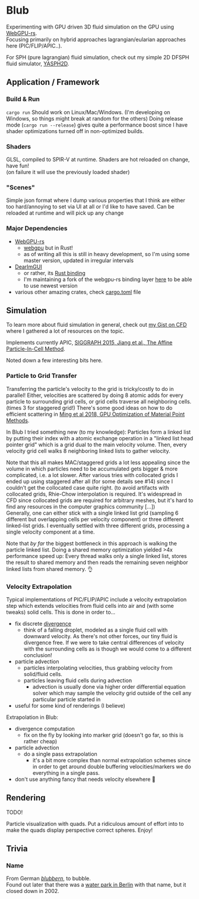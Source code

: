 # Blub

Experimenting with GPU driven 3D fluid simulation on the GPU using [WebGPU-rs](https://github.com/gfx-rs/wgpu-rs).  
Focusing primarily on hybrid approaches lagrangian/eularian approaches here (PIC/FLIP/APIC..).

For SPH (pure lagrangian) fluid simulation, check out my simple 2D DFSPH fluid simulator, [YASPH2D](https://github.com/Wumpf/yasph2d).

## Application / Framework

### Build & Run

`cargo run`
Should work on Linux/Mac/Windows. (I'm developing on Windows, so things might break at random for the others)
Doing release mode (`cargo run --release`) gives quite a performance boost since I have shader optimizations turned off in non-optimized builds.

### Shaders

GLSL, compiled to SPIR-V at runtime. Shaders are hot reloaded on change, have fun!  
(on failure it will use the previously loaded shader)

### "Scenes"

Simple json format where I dump various properties that I think are either too hard/annoying to set via UI at all or I'd like to have saved.
Can be reloaded at runtime and will pick up any change

### Major Dependencies

* [WebGPU-rs](https://github.com/gfx-rs/wgpu)
  * [webgpu](https://gpuweb.github.io/gpuweb/) but in Rust!
  * as of writing all this is still in heavy development, so I'm using some master version, updated in irregular intervals
* [DearImGUI](https://github.com/ocornut/imgui)
  * or rather, its [Rust binding](https://github.com/Gekkio/imgui-rs)
  * I'm maintaining a fork of the webgpu-rs binding layer [here](https://github.com/Wumpf/imgui-wgpu-rs/tree/use-wgpu-master) to be able to use newest version
* various other amazing crates, check [cargo.toml](https://github.com/Wumpf/blub/blob/master/Cargo.toml) file

## Simulation

To learn more about fluid simulation in general, check out [my Gist on CFD](https://gist.github.com/Wumpf/b3e953984de8b0efdf2c65e827a1ccc3) where I gathered a lot of resources on the topic.

Implements currently APIC, [SIGGRAPH 2015, Jiang et al., The Affine Particle-In-Cell Method](https://www.math.ucla.edu/%7Ejteran/papers/JSSTS15.pdf).

Noted down a few interesting bits here.

### Particle to Grid Transfer

Transferring the particle's velocity to the grid is tricky/costly to do in parallel!
Either, velocities are scattered by doing 8 atomic adds for every particle to surrounding grid cells, or grid cells traverse all neighboring cells. (times 3 for staggered grid!)
There's some good ideas on how to do efficient scattering in [Ming et al 2018, GPU Optimization of Material Point Methods](http://www.cs.utah.edu/~kwu/GPU_MPM/GPU_MPM.pdf).

In Blub I tried something new (to my knowledge):
Particles form a linked list by putting their index with a atomic exchange operation in a "linked list head pointer grid" which is a grid dual to the main velocity volume.
Then, every velocity grid cell walks 8 neighboring linked lists to gather velocity.

Note that this all makes MAC/staggered grids a lot less appealing since the volume in which particles need to be accumulated gets bigger & more complicated, i.e. a lot slower.
After various tries with collocated grids I ended up using staggered after all (for some details see #14) since I couldn't get the collocated case quite right.
(to avoid artifacts with collocated grids, Rhie-Chow interpolation is required. It's widespread in CFD since collocated grids are required for arbitrary meshes, but it's hard to find any resources in the computer graphics community [...])  
Generally, one can either stick with a single linked list grid (sampling 6 different but overlapping cells per velocity component) or three different linked-list grids.
I eventually settled with three different grids, processing a single velocity component at a time.

Note that _by far_ the biggest bottleneck in this approach is walking the particle linked list. Doing a shared memory optimization yielded >4x performance speed up:
Every thread walks only a single linked list, stores the result to shared memory and then reads the remaining seven neighbor linked lists from shared memory. 👌

### Velocity Extrapolation

Typical implementations of PIC/FLIP/APIC include a velocity extrapolation step which extends velocities from fluid cells into air and (with some tweaks) solid cells.
This is done in order to...
* fix discrete [divergence](https://en.wikipedia.org/wiki/Divergence)
    * think of a falling droplet, modeled as a single fluid cell with downward velocity. As there's not other forces, our tiny fluid is divergence free. If we were to take central differences of velocity with the surrounding cells as is though we would come to a different conclusion!
* particle advection
  * particles interpolating velocities, thus grabbing velocity from solid/fluid cells.
  * particles leaving fluid cells during advection
    * advection is usually done via higher order differential equation solver which may sample the velocity grid outside of the cell any particular particle started in
* useful for some kind of renderings (I believe)

Extrapolation in Blub:
* divergence computation
  * fix on the fly by looking into marker grid (doesn't go far, so this is rather cheap)
* particle advection
  * do a single pass extrapolation
    * it's a bit more complex than normal extrapolation schemes since in order to get around double buffering velocities/markers we do everything in a single pass.
* don't use anything fancy that needs velocity elsewhere 🙂

## Rendering

TODO!

Particle visualization with quads. Put a ridiculous amount of effort into to make the quads display perspective correct spheres. Enjoy!

## Trivia

### Name
From German *[blubbern](https://en.wiktionary.org/wiki/blubbern)*, to bubble.  
Found out later that there was a [water park in Berlin](https://en.wikipedia.org/wiki/Blub_(water_park)) with that name, but it closed down in 2002.
